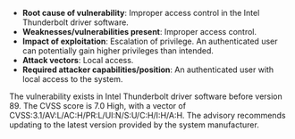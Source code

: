 - **Root cause of vulnerability**: Improper access control in the Intel Thunderbolt driver software.
- **Weaknesses/vulnerabilities present**: Improper access control.
- **Impact of exploitation**: Escalation of privilege. An authenticated user can potentially gain higher privileges than intended.
- **Attack vectors**: Local access.
- **Required attacker capabilities/position**: An authenticated user with local access to the system.

The vulnerability exists in Intel Thunderbolt driver software before version 89. The CVSS score is 7.0 High, with a vector of CVSS:3.1/AV:L/AC:H/PR:L/UI:N/S:U/C:H/I:H/A:H. The advisory recommends updating to the latest version provided by the system manufacturer.